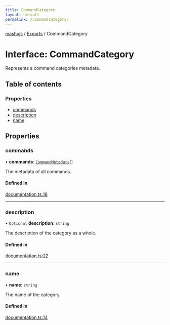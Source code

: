 ```yaml
---
title: CommandCategory
layout: default
permalink: /commandcategory/
---
```

[mashujs](/) / [Exports](/modules/) / CommandCategory

# Interface: CommandCategory

Represents a command categories metadata.

## Table of contents

### Properties

- [commands](/CommandCategory/#commands)
- [description](/CommandCategory/#description)
- [name](/CommandCategory/#name)

## Properties

### commands

• **commands**: [`CommandMetadata`](/CommandMetadata/)[]

The metadata of all commands.

#### Defined in

[documentation.ts:18](https://github.com/EpokTarren/mashu/blob/922ecdf/src/documentation.ts#L18)

___

### description

• `Optional` **description**: `string`

The description of the category as a whole.

#### Defined in

[documentation.ts:22](https://github.com/EpokTarren/mashu/blob/922ecdf/src/documentation.ts#L22)

___

### name

• **name**: `string`

The name of the category.

#### Defined in

[documentation.ts:14](https://github.com/EpokTarren/mashu/blob/922ecdf/src/documentation.ts#L14)
